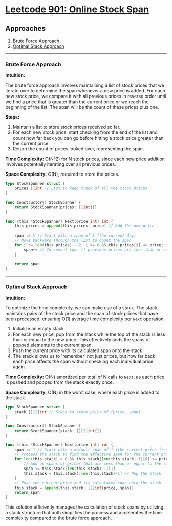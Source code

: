 # [Leetcode 901: Online Stock Span](https://leetcode.com/problems/online-stock-span/)

## Approaches
1. [Brute Force Approach](#brute-force-approach)
2. [Optimal Stack Approach](#optimal-stack-approach)

---

### Brute Force Approach

**Intuition:**

The brute force approach involves maintaining a list of stock prices that we iterate over to determine the span whenever a new price is added. For each new stock price, we compare it with all previous prices in reverse order until we find a price that is greater than the current price or we reach the beginning of the list. The span will be the count of these prices plus one.

**Steps:**

1. Maintain a list to store stock prices received so far.
2. For each new stock price, start checking from the end of the list and count how far back you can go before hitting a stock price greater than the current price.
3. Return the count of prices looked over, representing the span.

**Time Complexity:** O(N^2) for N stock prices, since each new price addition involves potentially iterating over all previous prices.

**Space Complexity:** O(N), required to store the prices.

```go
type StockSpanner struct {
    prices []int // List to keep track of all the stock prices
}

func Constructor() StockSpanner {
    return StockSpanner{prices: []int{}}
}

func (this *StockSpanner) Next(price int) int {
    this.prices = append(this.prices, price) // Add the new price
    
    span := 1 // Start with a span of 1 (the current day)
    // Move backward through the list to count the span
    for i := len(this.prices) - 2; i >= 0 && this.prices[i] <= price; i-- {
        span++ // Increment span if previous prices are less than or equal
    }
    
    return span
}
```

---

### Optimal Stack Approach

**Intuition:**

To optimize the time complexity, we can make use of a stack. The stack maintains pairs of the stock price and the span of stock prices that have been processed, ensuring O(1) average time complexity per `Next` operation.

1. Initialize an empty stack.
2. For each new price, pop from the stack while the top of the stack is less than or equal to the new price. This effectively adds the spans of popped elements to the current span.
3. Push the current price with its calculated span onto the stack.
4. The stack allows us to 'remember' not just prices, but how far back each price affects the span without checking each individual price again.

**Time Complexity:** O(N) amortized per total of N calls to `Next`, as each price is pushed and popped from the stack exactly once.

**Space Complexity:** O(N) in the worst case, where each price is added to the stack.

```go
type StockSpanner struct {
    stack [][2]int // Stack to store pairs of (price, span)
}

func Constructor() StockSpanner {
    return StockSpanner{stack: [][2]int{}}
}

func (this *StockSpanner) Next(price int) int {
    span := 1 // Start with a default span of 1 (the current price itself)
    // Process the stack to find the effective span for the current price
    for len(this.stack) > 0 && this.stack[len(this.stack)-1][0] <= price {
        // Add up spans of prices that are less than or equal to the current price
        span += this.stack[len(this.stack)-1][1]
        this.stack = this.stack[:len(this.stack)-1] // Pop the stack
    }
    // Push the current price and its calculated span onto the stack
    this.stack = append(this.stack, [2]int{price, span})
    return span
}
```

This solution efficiently manages the calculation of stock spans by utilizing a stack structure that both simplifies the process and accelerates the time complexity compared to the brute force approach.

